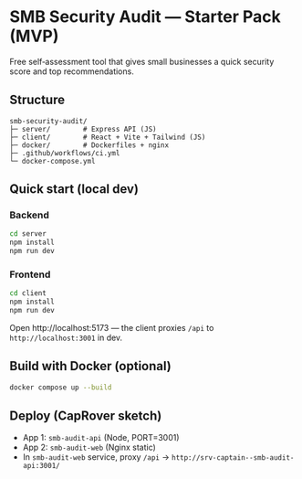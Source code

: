 # SMB Security Audit — Starter Pack (MVP)

Free self‑assessment tool that gives small businesses a quick security score and top recommendations.

## Structure
```
smb-security-audit/
├─ server/        # Express API (JS)
├─ client/        # React + Vite + Tailwind (JS)
├─ docker/        # Dockerfiles + nginx
├─ .github/workflows/ci.yml
└─ docker-compose.yml
```

## Quick start (local dev)

### Backend
```bash
cd server
npm install
npm run dev
```

### Frontend
```bash
cd client
npm install
npm run dev
```
Open http://localhost:5173 — the client proxies `/api` to `http://localhost:3001` in dev.

## Build with Docker (optional)
```bash
docker compose up --build
```

## Deploy (CapRover sketch)
- App 1: `smb-audit-api` (Node, PORT=3001)
- App 2: `smb-audit-web` (Nginx static)
- In `smb-audit-web` service, proxy `/api` -> `http://srv-captain--smb-audit-api:3001/`
